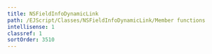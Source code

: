 ```yaml
---
title: NSFieldInfoDynamicLink
path: /EJScript/Classes/NSFieldInfoDynamicLink/Member functions
intellisense: 1
classref: 1
sortOrder: 3510
---
```





